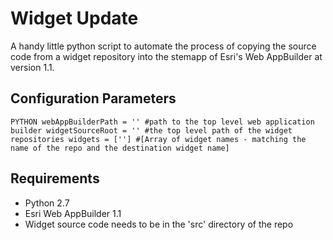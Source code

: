# Widget Update #
A handy little python script to automate the process of copying the source code from a widget repository into the stemapp of Esri's Web AppBuilder at version 1.1.

## Configuration Parameters ##
`PYTHON
webAppBuilderPath = '' #path to the top level web application builder
widgetSourceRoot = '' #the top level path of the widget repositories
widgets = [''] #[Array of widget names - matching the name of the repo and the destination widget name]
`

## Requirements ##
- Python 2.7
- Esri Web AppBuilder 1.1
- Widget source code needs to be in the 'src' directory of the repo 
